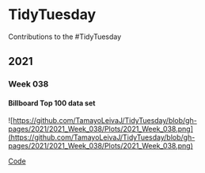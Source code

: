 # TidyTuesday
Contributions to the #TidyTuesday 

## 2021 
### Week 038
#### Billboard Top 100 data set
![https://github.com/TamayoLeivaJ/TidyTuesday/blob/gh-pages/2021/2021_Week_038/Plots/2021_Week_038.png](https://github.com/TamayoLeivaJ/TidyTuesday/blob/gh-pages/2021/2021_Week_038/Plots/2021_Week_038.png)

[Code](https://github.com/TamayoLeivaJ/TidyTuesday/blob/gh-pages/2021/2021_Week_038/2021_Week_038.R)
